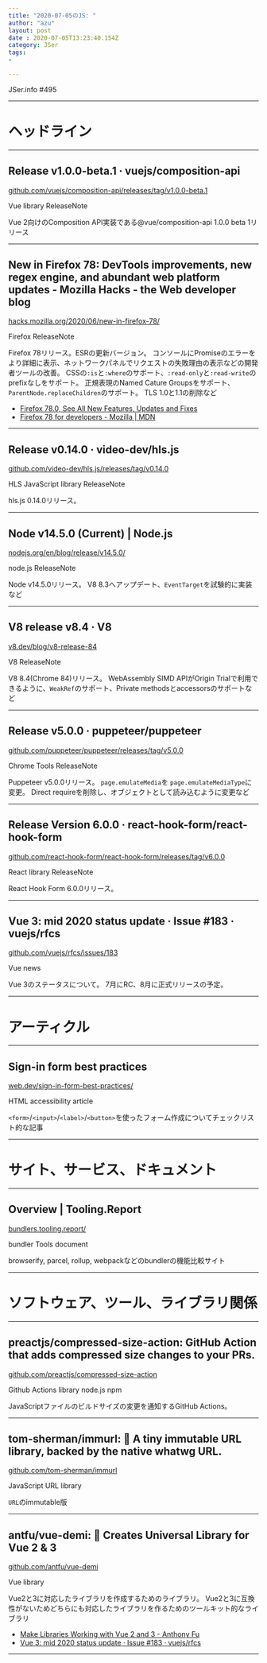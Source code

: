 ```yaml
---
title: "2020-07-05のJS: "
author: "azu"
layout: post
date : 2020-07-05T13:23:40.154Z
category: JSer
tags:
-

---
```


JSer.info #495

----

<h1 class="site-genre">ヘッドライン</h1>

----

## Release v1.0.0-beta.1 · vuejs/composition-api
[github.com/vuejs/composition-api/releases/tag/v1.0.0-beta.1](https://github.com/vuejs/composition-api/releases/tag/v1.0.0-beta.1 "Release v1.0.0-beta.1 · vuejs/composition-api")
<p class="jser-tags jser-tag-icon"><span class="jser-tag">Vue</span> <span class="jser-tag">library</span> <span class="jser-tag">ReleaseNote</span></p>

Vue 2向けのComposition API実装である@vue/composition-api 1.0.0 beta  1リリース


----

## New in Firefox 78: DevTools improvements, new regex engine, and abundant web platform updates - Mozilla Hacks - the Web developer blog
[hacks.mozilla.org/2020/06/new-in-firefox-78/](https://hacks.mozilla.org/2020/06/new-in-firefox-78/ "New in Firefox 78: DevTools improvements, new regex engine, and abundant web platform updates - Mozilla Hacks - the Web developer blog")
<p class="jser-tags jser-tag-icon"><span class="jser-tag">Firefox</span> <span class="jser-tag">ReleaseNote</span></p>

Firefox 78リリース。ESRの更新バージョン。
コンソールにPromiseのエラーをより詳細に表示、ネットワークパネルでリクエストの失敗理由の表示などの開発者ツールの改善。
CSSの`:is`と`:where`のサポート、`:read-only`と`:read-write`のprefixなしをサポート。
正規表現のNamed Cature Groupsをサポート、`ParentNode.replaceChildren`のサポート。
TLS 1.0と1.1の削除など

- [Firefox 78.0, See All New Features, Updates and Fixes](https://www.mozilla.org/en-US/firefox/78.0/releasenotes/ "Firefox 78.0, See All New Features, Updates and Fixes")
- [Firefox 78 for developers - Mozilla | MDN](https://developer.mozilla.org/docs/Mozilla/Firefox/Releases/78 "Firefox 78 for developers - Mozilla | MDN")

----

## Release v0.14.0 · video-dev/hls.js
[github.com/video-dev/hls.js/releases/tag/v0.14.0](https://github.com/video-dev/hls.js/releases/tag/v0.14.0 "Release v0.14.0 · video-dev/hls.js")
<p class="jser-tags jser-tag-icon"><span class="jser-tag">HLS</span> <span class="jser-tag">JavaScript</span> <span class="jser-tag">library</span> <span class="jser-tag">ReleaseNote</span></p>

hls.js 0.14.0リリース。


----

## Node v14.5.0 (Current) | Node.js
[nodejs.org/en/blog/release/v14.5.0/](https://nodejs.org/en/blog/release/v14.5.0/ "Node v14.5.0 (Current) | Node.js")
<p class="jser-tags jser-tag-icon"><span class="jser-tag">node.js</span> <span class="jser-tag">ReleaseNote</span></p>

Node v14.5.0リリース。
V8 8.3へアップデート、`EventTarget`を試験的に実装など


----

## V8 release v8.4 · V8
[v8.dev/blog/v8-release-84](https://v8.dev/blog/v8-release-84 "V8 release v8.4 · V8")
<p class="jser-tags jser-tag-icon"><span class="jser-tag">V8</span> <span class="jser-tag">ReleaseNote</span></p>

V8 8.4(Chrome 84)リリース。
WebAssembly SIMD APIがOrigin Trialで利用できるように、`WeakRef`のサポート、Private methodsとaccessorsのサポートなど


----

## Release v5.0.0 · puppeteer/puppeteer
[github.com/puppeteer/puppeteer/releases/tag/v5.0.0](https://github.com/puppeteer/puppeteer/releases/tag/v5.0.0 "Release v5.0.0 · puppeteer/puppeteer")
<p class="jser-tags jser-tag-icon"><span class="jser-tag">Chrome</span> <span class="jser-tag">Tools</span> <span class="jser-tag">ReleaseNote</span></p>

Puppeteer v5.0.0リリース。
`page.emulateMedia`を `page.emulateMediaType`に変更。
Direct requireを削除し、オブジェクトとして読み込むように変更など


----

## Release Version 6.0.0 · react-hook-form/react-hook-form
[github.com/react-hook-form/react-hook-form/releases/tag/v6.0.0](https://github.com/react-hook-form/react-hook-form/releases/tag/v6.0.0 "Release Version 6.0.0 · react-hook-form/react-hook-form")
<p class="jser-tags jser-tag-icon"><span class="jser-tag">React</span> <span class="jser-tag">library</span> <span class="jser-tag">ReleaseNote</span></p>

React Hook Form 6.0.0リリース。


----

## Vue 3: mid 2020 status update · Issue #183 · vuejs/rfcs
[github.com/vuejs/rfcs/issues/183](https://github.com/vuejs/rfcs/issues/183 "Vue 3: mid 2020 status update · Issue #183 · vuejs/rfcs")
<p class="jser-tags jser-tag-icon"><span class="jser-tag">Vue</span> <span class="jser-tag">news</span></p>

Vue 3のステータスについて。
7月にRC、8月に正式リリースの予定。


----
<h1 class="site-genre">アーティクル</h1>

----

## Sign-in form best practices
[web.dev/sign-in-form-best-practices/](https://web.dev/sign-in-form-best-practices/ "Sign-in form best practices")
<p class="jser-tags jser-tag-icon"><span class="jser-tag">HTML</span> <span class="jser-tag">accessibility</span> <span class="jser-tag">article</span></p>

`<form>`/`<input>`/`<label>`/`<button>`を使ったフォーム作成についてチェックリスト的な記事


----
<h1 class="site-genre">サイト、サービス、ドキュメント</h1>

----

## Overview | Tooling.Report
[bundlers.tooling.report/](https://bundlers.tooling.report/ "Overview | Tooling.Report")
<p class="jser-tags jser-tag-icon"><span class="jser-tag">bundler</span> <span class="jser-tag">Tools</span> <span class="jser-tag">document</span></p>

browserify, parcel, rollup, webpackなどのbundlerの機能比較サイト


----
<h1 class="site-genre">ソフトウェア、ツール、ライブラリ関係</h1>

----

## preactjs/compressed-size-action: GitHub Action that adds compressed size changes to your PRs.
[github.com/preactjs/compressed-size-action](https://github.com/preactjs/compressed-size-action "preactjs/compressed-size-action: GitHub Action that adds compressed size changes to your PRs.")
<p class="jser-tags jser-tag-icon"><span class="jser-tag">Github</span> <span class="jser-tag">Actions</span> <span class="jser-tag">library</span> <span class="jser-tag">node.js</span> <span class="jser-tag">npm</span></p>

JavaScriptファイルのビルドサイズの変更を通知するGitHub Actions。


----

## tom-sherman/immurl: 🔗 A tiny immutable URL library, backed by the native whatwg URL.
[github.com/tom-sherman/immurl](https://github.com/tom-sherman/immurl "tom-sherman/immurl: 🔗 A tiny immutable URL library, backed by the native whatwg URL.")
<p class="jser-tags jser-tag-icon"><span class="jser-tag">JavaScript</span> <span class="jser-tag">URL</span> <span class="jser-tag">library</span></p>

`URL`のimmutable版


----

## antfu/vue-demi: 🎩 Creates Universal Library for Vue 2 & 3
[github.com/antfu/vue-demi](https://github.com/antfu/vue-demi "antfu/vue-demi: 🎩 Creates Universal Library for Vue 2 & 3")
<p class="jser-tags jser-tag-icon"><span class="jser-tag">Vue</span> <span class="jser-tag">library</span></p>

Vue2と3に対応したライブラリを作成するためのライブラリ。
Vue2と3に互換性がないためどちらにも対応したライブラリを作るためのツールキット的なライブラリ

- [Make Libraries Working with Vue 2 and 3 - Anthony Fu](https://antfu.me/posts/make-libraries-working-with-vue-2-and-3/ "Make Libraries Working with Vue 2 and 3 - Anthony Fu")
- [Vue 3: mid 2020 status update · Issue #183 · vuejs/rfcs](https://github.com/vuejs/rfcs/issues/183#issuecomment-651944231 "Vue 3: mid 2020 status update · Issue #183 · vuejs/rfcs")

----
